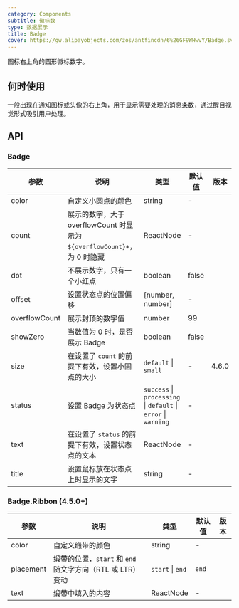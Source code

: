 ```yaml
---
category: Components
subtitle: 徽标数
type: 数据展示
title: Badge
cover: https://gw.alipayobjects.com/zos/antfincdn/6%26GF9WHwvY/Badge.svg
---
```


图标右上角的圆形徽标数字。

## 何时使用

一般出现在通知图标或头像的右上角，用于显示需要处理的消息条数，通过醒目视觉形式吸引用户处理。

## API

### Badge

| 参数 | 说明 | 类型 | 默认值 | 版本 |
| --- | --- | --- | --- | --- |
| color | 自定义小圆点的颜色 | string | - |    |
| count | 展示的数字，大于 overflowCount 时显示为 `${overflowCount}+`，为 0 时隐藏 | ReactNode | - |    |
| dot | 不展示数字，只有一个小红点 | boolean | false |    |
| offset | 设置状态点的位置偏移 | \[number, number] | - |    |
| overflowCount | 展示封顶的数字值 | number | 99 |    |
| showZero | 当数值为 0 时，是否展示 Badge | boolean | false |    |
| size | 在设置了 `count` 的前提下有效，设置小圆点的大小 | `default` \| `small` | - | 4.6.0 |
| status | 设置 Badge 为状态点 | `success` \| `processing` \| `default` \| `error` \| `warning` | - |    |
| text | 在设置了 `status` 的前提下有效，设置状态点的文本 | ReactNode | - |    |
| title | 设置鼠标放在状态点上时显示的文字 | string | - |    |

### Badge.Ribbon (4.5.0+)

| 参数 | 说明 | 类型 | 默认值 | 版本 |
| --- | --- | --- | --- | --- |
| color | 自定义缎带的颜色 | string | - |    |
| placement | 缎带的位置，`start` 和 `end` 随文字方向（RTL 或 LTR）变动 | `start` \| `end` | `end` |    |
| text | 缎带中填入的内容 | ReactNode | - |    |
